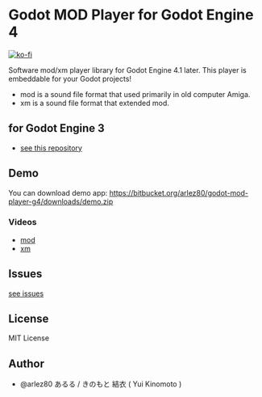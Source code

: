 # Godot MOD Player for Godot Engine 4

[![ko-fi](https://ko-fi.com/img/githubbutton_sm.svg)](https://ko-fi.com/E1E44AWTA)

Software mod/xm player library for Godot Engine 4.1 later.
This player is embeddable for your Godot projects!

- mod is a sound file format that used primarily in old computer Amiga.
- xm is a sound file format that extended mod.

## for Godot Engine 3

- [see this repository](https://bitbucket.org/arlez80/godot-mod-player)

## Demo

You can download demo app: https://bitbucket.org/arlez80/godot-mod-player-g4/downloads/demo.zip

### Videos

- [mod](https://www.youtube.com/watch?v=K8NQ1VjClI0)
- [xm](https://www.youtube.com/watch?v=1q93jjYhYuk)

## Issues

[see issues](https://bitbucket.org/arlez80/godot-mod-player-g4/issues?status=new&status=open)

## License

MIT License

## Author

* @arlez80 あるる / きのもと 結衣 ( Yui Kinomoto )
